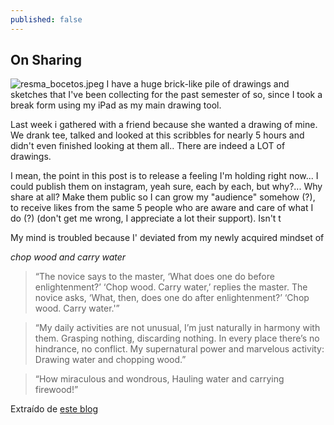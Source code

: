 ```yaml
---
published: false
---
```

## On Sharing


 ![resma_bocetos.jpeg]({{site.baseurl}}/_posts/resma_bocetos.jpeg)
I have a huge brick-like pile of drawings and sketches that I've been collecting for the past semester of so, since I took a break form using my iPad as my main drawing tool.

Last week i gathered with a friend because she wanted a drawing of mine. We drank tee, talked and looked at this scribbles for nearly 5 hours and didn't even finished looking at them all.. There are indeed a LOT of drawings.

I mean, the point in this post is to release a feeling I'm holding right now... I could publish them on instagram, yeah sure, each by each, but why?... Why share at all? Make them public so I can grow my "audience" somehow (?), to receive likes from the same 5 people who are aware and care of what I do (?) (don't get me wrong, I appreciate a lot their support). Isn't t

My mind is troubled because I' deviated from my newly acquired mindset of 

_*chop wood and carry water*_ 

> “The novice says to the master, ‘What does one do before enlightenment?’
‘Chop wood. Carry water,’ replies the master.
The novice asks, ‘What, then, does one do after enlightenment?’
‘Chop wood. Carry water.'”

> “My daily activities are not unusual,
I’m just naturally in harmony with them.
Grasping nothing, discarding nothing.
In every place there’s no hindrance, no conflict.
My supernatural power and marvelous activity:
Drawing water and chopping wood.”

> “How miraculous and wondrous,
Hauling water and carrying firewood!”

Extraído de [este blog](https://www.sloww.co/enlightenment-chop-wood-carry-water/)